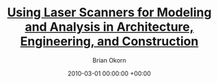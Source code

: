 ---
layout: post
title:  '<a href="https://www.researchgate.net/profile/Pingbo-Tang/publication/224138298_Using_laser_scanners_for_modeling_and_analysis_in_architecture_engineering_and_construction/links/0fcfd50b8dccfc1c40000000/Using-laser-scanners-for-modeling-and-analysis-in-architecture-engineering-and-construction.pdf"> Using Laser Scanners for Modeling and Analysis in Architecture, Engineering, and Construction</a>'
date: 2010-03-01 00:00:00 +00:00
image: /images/laserscans.png
categories: research
author: "Brian Okorn"
venue: "Conference on Information Sciences and Systems (CISS)"
authors: "Daniel Huber, Burcu Akinci, Pingbo Tang, Antonio Adan, <strong>Brian Okorn</strong>, Xuehan Xiong"
pdf: https://www.researchgate.net/profile/Pingbo-Tang/publication/224138298_Using_laser_scanners_for_modeling_and_analysis_in_architecture_engineering_and_construction/links/0fcfd50b8dccfc1c40000000/Using-laser-scanners-for-modeling-and-analysis-in-architecture-engineering-and-construction.pdf
---